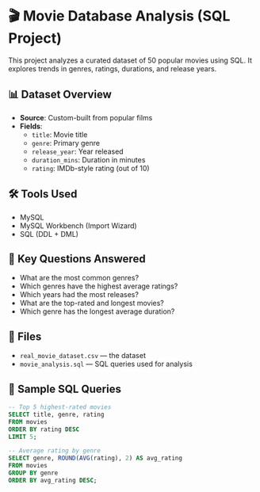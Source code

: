 # 🎬 Movie Database Analysis (SQL Project)

This project analyzes a curated dataset of 50 popular movies using SQL. It explores trends in genres, ratings, durations, and release years.

## 📊 Dataset Overview

- **Source**: Custom-built from popular films
- **Fields**:
  - `title`: Movie title
  - `genre`: Primary genre
  - `release_year`: Year released
  - `duration_mins`: Duration in minutes
  - `rating`: IMDb-style rating (out of 10)

## 🛠️ Tools Used

- MySQL
- MySQL Workbench (Import Wizard)
- SQL (DDL + DML)

## 🧠 Key Questions Answered

- What are the most common genres?
- Which genres have the highest average ratings?
- Which years had the most releases?
- What are the top-rated and longest movies?
- Which genre has the longest average duration?

## 📂 Files

- `real_movie_dataset.csv` — the dataset
- `movie_analysis.sql` — SQL queries used for analysis

## 🧪 Sample SQL Queries

```sql
-- Top 5 highest-rated movies
SELECT title, genre, rating
FROM movies
ORDER BY rating DESC
LIMIT 5;

-- Average rating by genre
SELECT genre, ROUND(AVG(rating), 2) AS avg_rating
FROM movies
GROUP BY genre
ORDER BY avg_rating DESC;
